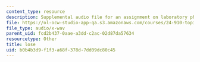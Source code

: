 ```yaml
---
content_type: resource
description: Supplemental audio file for an assignment on laboratory phonology.
file: https://ol-ocw-studio-app-qa.s3.amazonaws.com/courses/24-910-topics-in-linguistic-theory-laboratory-phonology-spring-2007/b0b4b3d9f1f3a68f378d7dd09dc80c45_lose.wav
file_type: audio/x-wav
parent_uid: fcd2b437-0aae-a3dd-c2ac-02d87da57634
resourcetype: Other
title: lose
uid: b0b4b3d9-f1f3-a68f-378d-7dd09dc80c45
---
```

